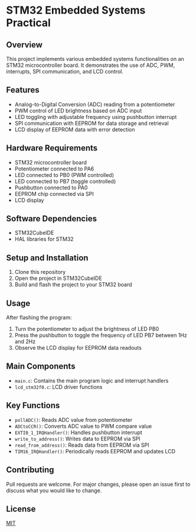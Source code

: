 # STM32 Embedded Systems Practical

## Overview

This project implements various embedded systems functionalities on an STM32 microcontroller board. It demonstrates the use of ADC, PWM, interrupts, SPI communication, and LCD control.

## Features

- Analog-to-Digital Conversion (ADC) reading from a potentiometer
- PWM control of LED brightness based on ADC input
- LED toggling with adjustable frequency using pushbutton interrupt
- SPI communication with EEPROM for data storage and retrieval
- LCD display of EEPROM data with error detection

## Hardware Requirements

- STM32 microcontroller board
- Potentiometer connected to PA6
- LED connected to PB0 (PWM controlled)
- LED connected to PB7 (toggle controlled)
- Pushbutton connected to PA0
- EEPROM chip connected via SPI
- LCD display

## Software Dependencies

- STM32CubeIDE
- HAL libraries for STM32

## Setup and Installation

1. Clone this repository
2. Open the project in STM32CubeIDE
3. Build and flash the project to your STM32 board

## Usage

After flashing the program:

1. Turn the potentiometer to adjust the brightness of LED PB0
2. Press the pushbutton to toggle the frequency of LED PB7 between 1Hz and 2Hz
3. Observe the LCD display for EEPROM data readouts

## Main Components

- `main.c`: Contains the main program logic and interrupt handlers
- `lcd_stm32f0.c`: LCD driver functions

## Key Functions

- `pollADC()`: Reads ADC value from potentiometer
- `ADCtoCCR()`: Converts ADC value to PWM compare value
- `EXTI0_1_IRQHandler()`: Handles pushbutton interrupt
- `write_to_address()`: Writes data to EEPROM via SPI
- `read_from_address()`: Reads data from EEPROM via SPI
- `TIM16_IRQHandler()`: Periodically reads EEPROM and updates LCD

## Contributing

Pull requests are welcome. For major changes, please open an issue first to discuss what you would like to change.

## License

[MIT](https://choosealicense.com/licenses/mit/)
